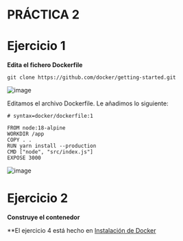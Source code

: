 # PRÁCTICA 2

# Ejercicio 1

**Edita el fichero Dockerfile**

```git clone https://github.com/docker/getting-started.git```

![image](https://user-images.githubusercontent.com/114391559/222123615-31bcbb20-05f8-44fa-86df-828ff9e5427e.png)

Editamos el archivo Dockerfile. Le añadimos lo siguiente:

```
# syntax=docker/dockerfile:1
   
FROM node:18-alpine
WORKDIR /app
COPY . .
RUN yarn install --production
CMD ["node", "src/index.js"]
EXPOSE 3000

```

![image](https://user-images.githubusercontent.com/114391559/222123931-995c2c20-9020-4068-ab0e-9ab5b826089a.png)

# Ejercicio 2

**Construye el contenedor**








**El ejercicio 4 está hecho en [Instalación de Docker](https://github.com/laviro98/Ejercicios_Docker/blob/main/instalacion_docker.md)

















